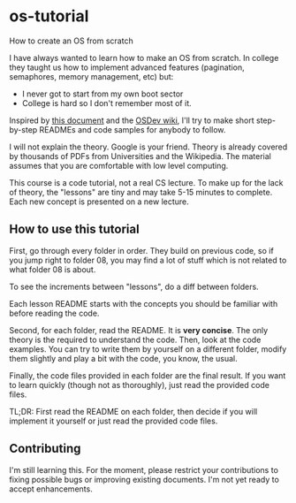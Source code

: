 os-tutorial
===========

How to create an OS from scratch

I have always wanted to learn how to make an OS from scratch. In college they taught us
how to implement advanced features (pagination, semaphores, memory management, etc)
but:

- I never got to start from my own boot sector
- College is hard so I don't remember most of it.

Inspired by [this document](http://www.cs.bham.ac.uk/~exr/lectures/opsys/10_11/lectures/os-dev.pdf)
and the [OSDev wiki](http://wiki.osdev.org/), I'll try to make short step-by-step READMEs and
code samples for anybody to follow.

I will not explain the theory. Google is your friend. 
Theory is already covered by thousands of PDFs from Universities
and the Wikipedia. The material assumes that you are comfortable
with low level computing. 

This course is a code tutorial, not a real CS lecture.
To make up for the lack of theory, the "lessons" are tiny
and may take 5-15 minutes to complete. Each new concept
is presented on a new lecture.


How to use this tutorial
------------------------

First, go through every folder in order. They build on previous code, so if 
you jump right to folder 08, you may find a lot of stuff which is not related
to what folder 08 is about.

To see the increments between "lessons", do a diff between folders.

Each lesson README starts with the concepts you should be familiar with
before reading the code.

Second, for each folder, read the README. It is **very concise**. The only theory
is the required to understand the code.
Then, look at the code examples. You can try to write them by 
yourself on a different folder, modify them slightly and play a bit with the 
code, you know, the usual.

Finally, the code files provided in each folder are the final result. If
you want to learn quickly (though not as thoroughly), just read the
provided code files.

TL;DR: First read the README on each folder, then decide if you will
implement it yourself or just read the provided code files.


Contributing
------------

I'm still learning this. For the moment, please restrict your contributions to fixing possible bugs
or improving existing documents. I'm not yet ready to accept enhancements.
